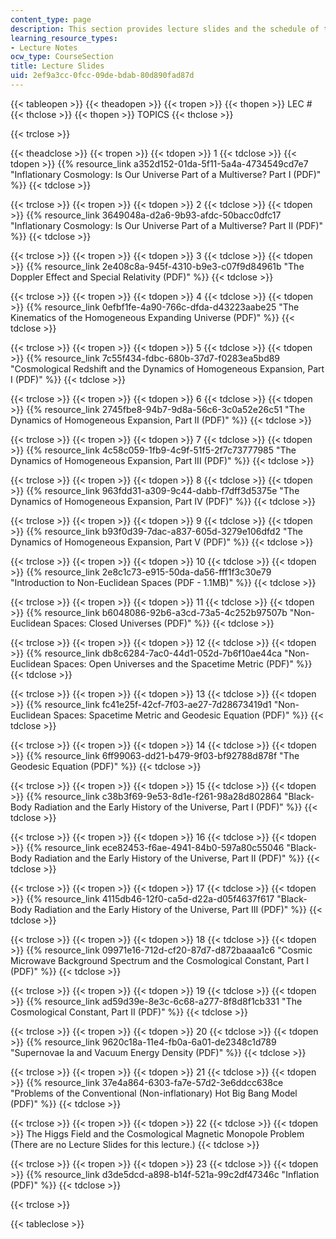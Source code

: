 ```yaml
---
content_type: page
description: This section provides lecture slides and the schedule of topics by session.
learning_resource_types:
- Lecture Notes
ocw_type: CourseSection
title: Lecture Slides
uid: 2ef9a3cc-0fcc-09de-bdab-80d890fad87d
---
```


{{< tableopen >}}
{{< theadopen >}}
{{< tropen >}}
{{< thopen >}}
LEC #
{{< thclose >}}
{{< thopen >}}
TOPICS
{{< thclose >}}

{{< trclose >}}

{{< theadclose >}}
{{< tropen >}}
{{< tdopen >}}
1
{{< tdclose >}}
{{< tdopen >}}
{{% resource_link a352d152-01da-5f11-5a4a-4734549cd7e7 "Inflationary Cosmology: Is Our Universe Part of a Multiverse? Part I (PDF)" %}}
{{< tdclose >}}

{{< trclose >}}
{{< tropen >}}
{{< tdopen >}}
2
{{< tdclose >}}
{{< tdopen >}}
{{% resource_link 3649048a-d2a6-9b93-afdc-50bacc0dfc17 "Inflationary Cosmology: Is Our Universe Part of a Multiverse? Part II (PDF)" %}}
{{< tdclose >}}

{{< trclose >}}
{{< tropen >}}
{{< tdopen >}}
3
{{< tdclose >}}
{{< tdopen >}}
{{% resource_link 2e408c8a-945f-4310-b9e3-c07f9d84961b "The Doppler Effect and Special Relativity (PDF)" %}}
{{< tdclose >}}

{{< trclose >}}
{{< tropen >}}
{{< tdopen >}}
4
{{< tdclose >}}
{{< tdopen >}}
{{% resource_link 0efbf1fe-4a90-766c-dfda-d43223aabe25 "The Kinematics of the Homogeneous Expanding Universe (PDF)" %}}
{{< tdclose >}}

{{< trclose >}}
{{< tropen >}}
{{< tdopen >}}
5
{{< tdclose >}}
{{< tdopen >}}
{{% resource_link 7c55f434-fdbc-680b-37d7-f0283ea5bd89 "Cosmological Redshift and the Dynamics of Homogeneous Expansion, Part I (PDF)" %}}
{{< tdclose >}}

{{< trclose >}}
{{< tropen >}}
{{< tdopen >}}
6
{{< tdclose >}}
{{< tdopen >}}
{{% resource_link 2745fbe8-94b7-9d8a-56c6-3c0a52e26c51 "The Dynamics of Homogeneous Expansion, Part II (PDF)" %}}
{{< tdclose >}}

{{< trclose >}}
{{< tropen >}}
{{< tdopen >}}
7
{{< tdclose >}}
{{< tdopen >}}
{{% resource_link 4c58c059-1fb9-4c9f-51f5-2f7c73777985 "The Dynamics of Homogeneous Expansion, Part III (PDF)" %}}
{{< tdclose >}}

{{< trclose >}}
{{< tropen >}}
{{< tdopen >}}
8
{{< tdclose >}}
{{< tdopen >}}
{{% resource_link 963fdd31-a309-9c44-dabb-f7dff3d5375e "The Dynamics of Homogeneous Expansion, Part IV (PDF)" %}}
{{< tdclose >}}

{{< trclose >}}
{{< tropen >}}
{{< tdopen >}}
9
{{< tdclose >}}
{{< tdopen >}}
{{% resource_link b93f0d39-7dac-a837-605d-3279e106dfd2 "The Dynamics of Homogeneous Expansion, Part V (PDF)" %}}
{{< tdclose >}}

{{< trclose >}}
{{< tropen >}}
{{< tdopen >}}
10
{{< tdclose >}}
{{< tdopen >}}
{{% resource_link 2e8c1c73-e915-50da-da56-fff1f3c30e79 "Introduction to Non-Euclidean Spaces (PDF - 1.1MB)" %}}
{{< tdclose >}}

{{< trclose >}}
{{< tropen >}}
{{< tdopen >}}
11
{{< tdclose >}}
{{< tdopen >}}
{{% resource_link b6048086-92b6-a3cd-73a5-4c252b97507b "Non-Euclidean Spaces: Closed Universes (PDF)" %}}
{{< tdclose >}}

{{< trclose >}}
{{< tropen >}}
{{< tdopen >}}
12
{{< tdclose >}}
{{< tdopen >}}
{{% resource_link db8c6284-7ac0-44d1-052d-7b6f10ae44ca "Non-Euclidean Spaces: Open Universes and the Spacetime Metric (PDF)" %}}
{{< tdclose >}}

{{< trclose >}}
{{< tropen >}}
{{< tdopen >}}
13
{{< tdclose >}}
{{< tdopen >}}
{{% resource_link fc41e25f-42cf-7f03-ae27-7d28673419d1 "Non-Euclidean Spaces: Spacetime Metric and Geodesic Equation (PDF)" %}}
{{< tdclose >}}

{{< trclose >}}
{{< tropen >}}
{{< tdopen >}}
14
{{< tdclose >}}
{{< tdopen >}}
{{% resource_link 6ff99063-dd21-b479-9f03-bf92788d878f "The Geodesic Equation (PDF)" %}}
{{< tdclose >}}

{{< trclose >}}
{{< tropen >}}
{{< tdopen >}}
15
{{< tdclose >}}
{{< tdopen >}}
{{% resource_link c38b3f69-9e53-8d1e-f261-98a28d802864 "Black-Body Radiation and the Early History of the Universe, Part I (PDF)" %}}
{{< tdclose >}}

{{< trclose >}}
{{< tropen >}}
{{< tdopen >}}
16
{{< tdclose >}}
{{< tdopen >}}
{{% resource_link ece82453-f6ae-4941-84b0-597a80c55046 "Black-Body Radiation and the Early History of the Universe, Part II (PDF)" %}}
{{< tdclose >}}

{{< trclose >}}
{{< tropen >}}
{{< tdopen >}}
17
{{< tdclose >}}
{{< tdopen >}}
{{% resource_link 4115db46-12f0-ca5d-d22a-d05f4637f617 "Black-Body Radiation and the Early History of the Universe, Part III (PDF)" %}}
{{< tdclose >}}

{{< trclose >}}
{{< tropen >}}
{{< tdopen >}}
18
{{< tdclose >}}
{{< tdopen >}}
{{% resource_link 09971e16-712d-cf20-87d7-d872baaaa1c6 "Cosmic Microwave Background Spectrum and the Cosmological Constant, Part I (PDF)" %}}
{{< tdclose >}}

{{< trclose >}}
{{< tropen >}}
{{< tdopen >}}
19
{{< tdclose >}}
{{< tdopen >}}
{{% resource_link ad59d39e-8e3c-6c68-a277-8f8d8f1cb331 "The Cosmological Constant, Part II (PDF)" %}}
{{< tdclose >}}

{{< trclose >}}
{{< tropen >}}
{{< tdopen >}}
20
{{< tdclose >}}
{{< tdopen >}}
{{% resource_link 9620c18a-11e4-fb0a-6a01-de2348c1d789 "Supernovae Ia and Vacuum Energy Density (PDF)" %}}
{{< tdclose >}}

{{< trclose >}}
{{< tropen >}}
{{< tdopen >}}
21
{{< tdclose >}}
{{< tdopen >}}
{{% resource_link 37e4a864-6303-fa7e-57d2-3e6ddcc638ce "Problems of the Conventional (Non-inflationary) Hot Big Bang Model (PDF)" %}}
{{< tdclose >}}

{{< trclose >}}
{{< tropen >}}
{{< tdopen >}}
22
{{< tdclose >}}
{{< tdopen >}}
The Higgs Field and the Cosmological Magnetic Monopole Problem (There are no Lecture Slides for this lecture.)
{{< tdclose >}}

{{< trclose >}}
{{< tropen >}}
{{< tdopen >}}
23
{{< tdclose >}}
{{< tdopen >}}
{{% resource_link d3de5dcd-a898-b14f-521a-99c2df47346c "Inflation (PDF)" %}}
{{< tdclose >}}

{{< trclose >}}

{{< tableclose >}}